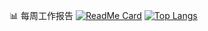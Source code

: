 📊 每周工作报告
[![ReadMe Card](https://github-readme-stats.vercel.app/api/pin/?username=Nekoer&repo=github-readme-stats)](https://github.com/anuraghazra/github-readme-stats)
[![Top Langs](https://github-readme-stats.vercel.app/api/top-langs/?username=Nekoer)](https://github.com/anuraghazra/github-readme-stats)
